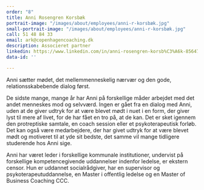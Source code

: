 ```yaml
---
order: "8"
title: Anni Rosengren Korsbæk
portrait-image: "/images/about/employees/anni-r-korsbæk.jpg"
small-portrait-image: "/images/about/employees/anni-r-korsbæk.jpg"
call: 51 48 84 33
email: ark@copenhagencoaching.dk
description: Associeret partner
linkedin: https://www.linkedin.com/in/anni-rosengren-korsb%C3%A6k-85647890/
data-id: ''

---
```

Anni sætter mødet, det mellemmenneskelig nærvær og den gode, relationsskabebende dialog først.

De sidste mange, mange år har Anni på forskellige måder arbejdet med det andet menneskes mod og selvværd. Ingen er gået fra en dialog med Anni, uden at de giver udtryk for at være blevet mødt i nuet i en form, der giver lyst til mere af livet, for de har fået en tro på, at de kan. Det er sket igennem den protreptiske samtale, en coach session eller et psykoterapeutisk forløb.
Det kan også være medarbejdere, der har givet udtryk for at være blevet mødt og motiveret til at yde sit bedste, det samme vil mange tidligere studerende hos Anni sige.

Anni har været leder i forskellige kommunale institutioner, undervist på forskellige kompetencegivende uddannelser indenfor ledelse, er ekstern censor. Hun er uddannet socialrådgiver, har en supervisor og psykoterapeutuddannelse, en Master i offentlig ledelse og en Master of Business Coaching CCC.